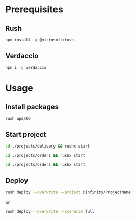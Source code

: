 # Prerequisites
## Rush
```sh
npm install -g @microsoft/rush
```

## Verdaccio
```sh
npm i -g verdaccio
```

# Usage
## Install packages
```sh
rush update
```

## Start project
```sh
cd ./projects/delivery && rushx start
```
```sh
cd ./projects/orders && rushx start
```
```sh
cd ./projects/orders && rushx start
```

## Deploy
```sh
rush deploy --overwrite --project @infinity/ProjectName
```
or
```sh
rush deploy --overwrite --scenario full
```
